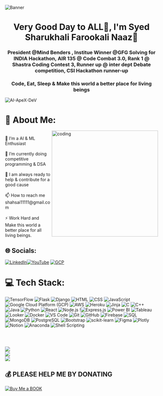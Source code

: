 ![Banner](https://i.postimg.cc/tgVyfypV/image.png)

<h1 align="center">Very Good Day to ALL🙌, I'm Syed Sharukhali Farookali Naaz💫</h1>
<h3 align="center">President @Mind Benders , Institue Winner @GFG Solving for INDIA Hackathon, AIR 135 @ Code Combat 3.0, Rank 1 @ Shastra Coding Contest 3, Runner up @ inter dept Debate competition, CSI Hackathon runner-up</h3>
<h3 align="center">Code, Eat, Sleep & Make this world a better place for living beings</h3>


<p align="left"> <img src="https://komarev.com/ghpvc/?username=AI-ApeX-DeV&label=Profile%20Visitors&color=0e75b6&style=flat" alt="AI-ApeX-DeV" /> </p>


# 💫 About Me:
<img align="right" alt="coding" width="350" src="https://i.pinimg.com/originals/e4/26/70/e426702edf874b181aced1e2fa5c6cde.gif">
<br>👯 I’m a AI & ML Enthusiast<br><br>🌱 I’m currently doing competitive programming & DSA <br><br>💬 I am always ready to help & contribute for a good cause<br><br>📫 How to reach me shahsai11111@gmail.com<br><br>⚡ Work Hard and Make this world a better place for all living beings.<br>

## 🌐 Socials:
[![LinkedIn](https://img.shields.io/badge/LinkedIn-%230077B5.svg?logo=linkedin&logoColor=white)](https://www.linkedin.com/in/sharukhali-farookali-naziyabegum-syed-2817bb272/)[![YouTube](https://img.shields.io/badge/YouTube-%23FF0000.svg?logo=YouTube&logoColor=white)](https://youtube.com/@SHAHSAI) [![GCP](https://img.shields.io/badge/PortFolio-%23FF0000.svg?logo=YouTube&logoColor=blue)](https://ai-apex-dev.github.io/SHAHSAI.github.io/) 

# 💻 Tech Stack:
![TensorFlow](https://img.shields.io/badge/TensorFlow-%23FF6F00.svg?style=for-the-badge&logo=TensorFlow&logoColor=white)
![Flask](https://img.shields.io/badge/Flask-%2300A98F.svg?style=for-the-badge&logo=Flask&logoColor=white)
![Django](https://img.shields.io/badge/Django-%23092E20.svg?style=for-the-badge&logo=Django&logoColor=white)
![HTML](https://img.shields.io/badge/HTML-%23E34F26.svg?style=for-the-badge&logo=HTML5&logoColor=white)
![CSS](https://img.shields.io/badge/CSS-%231572B6.svg?style=for-the-badge&logo=CSS3&logoColor=white)
![JavaScript](https://img.shields.io/badge/JavaScript-%23F7DF1E.svg?style=for-the-badge&logo=JavaScript&logoColor=black)
![Google Cloud Platform (GCP)](https://img.shields.io/badge/Google%20Cloud%20Platform-%234285F4.svg?style=for-the-badge&logo=Google%20Cloud&logoColor=white)
![AWS](https://img.shields.io/badge/AWS-%23232F3E.svg?style=for-the-badge&logo=Amazon%20AWS&logoColor=white)
![Heroku](https://img.shields.io/badge/Heroku-%23430098.svg?style=for-the-badge&logo=Heroku&logoColor=white)
![Jinja](https://img.shields.io/badge/Jinja-%23000000.svg?style=for-the-badge&logo=jinja&logoColor=white)
![C](https://img.shields.io/badge/C-%2300599C.svg?style=for-the-badge&logo=C&logoColor=white)
![C++](https://img.shields.io/badge/C++-%2300599C.svg?style=for-the-badge&logo=C%2B%2B&logoColor=white)
![Java](https://img.shields.io/badge/Java-%23ED8B00.svg?style=for-the-badge&logo=Java&logoColor=white)
![Python](https://img.shields.io/badge/Python-%2314354C.svg?style=for-the-badge&logo=Python&logoColor=white)
![React](https://img.shields.io/badge/React-%2361DAFB.svg?style=for-the-badge&logo=React&logoColor=black)
![Node.js](https://img.shields.io/badge/Node.js-%23339933.svg?style=for-the-badge&logo=Node.js&logoColor=white)
!![Express.js](https://img.shields.io/badge/Express.js-%23000000.svg?style=for-the-badge&logo=Express&logoColor=white)
![Power BI](https://img.shields.io/badge/Power%20BI-%23F2C811.svg?style=for-the-badge&logo=Power%20BI&logoColor=black)
![Tableau](https://img.shields.io/badge/Tableau-%23E97627.svg?style=for-the-badge&logo=Tableau&logoColor=white)
![Looker](https://img.shields.io/badge/Looker-%232674A6.svg?style=for-the-badge&logo=Looker&logoColor=white)
![Docker](https://img.shields.io/badge/Docker-%232496ED.svg?style=for-the-badge&logo=Docker&logoColor=white)
![VS Code](https://img.shields.io/badge/VS%20Code-%23007ACC.svg?style=for-the-badge&logo=Visual%20Studio%20Code&logoColor=white)
![Git](https://img.shields.io/badge/Git-%23F05032.svg?style=for-the-badge&logo=Git&logoColor=white)
![GitHub](https://img.shields.io/badge/GitHub-%23121011.svg?style=for-the-badge&logo=GitHub&logoColor=white)
![Firebase](https://img.shields.io/badge/Firebase-%23FFCA28.svg?style=for-the-badge&logo=Firebase&logoColor=black)
![SQL](https://img.shields.io/badge/SQL-%230075A8.svg?style=for-the-badge&logo=MySQL&logoColor=white)
![MongoDB](https://img.shields.io/badge/MongoDB-%2347A248.svg?style=for-the-badge&logo=MongoDB&logoColor=white)
![PostgreSQL](https://img.shields.io/badge/PostgreSQL-%23336791.svg?style=for-the-badge&logo=PostgreSQL&logoColor=white)
![Bootstrap](https://img.shields.io/badge/Bootstrap-%23563D7C.svg?style=for-the-badge&logo=Bootstrap&logoColor=white)
![scikit-learn](https://img.shields.io/badge/scikit--learn-%23F7931E.svg?style=for-the-badge&logo=scikit-learn&logoColor=white)
![Figma](https://img.shields.io/badge/Figma-%23F24E1E.svg?style=for-the-badge&logo=Figma&logoColor=white)
![Plotly](https://img.shields.io/badge/Plotly-%233F4F75.svg?style=for-the-badge&logo=plotly&logoColor=white)
![Notion](https://img.shields.io/badge/Notion-%23000000.svg?style=for-the-badge&logo=notion&logoColor=white)
![Anaconda](https://img.shields.io/badge/Anaconda-%2344A833.svg?style=for-the-badge&logo=Anaconda&logoColor=white)
![Shell Scripting](https://img.shields.io/badge/Shell%20Scripting-%23121011.svg?style=for-the-badge&logo=GNU%20Bash&logoColor=white)


  
<br>
<br>

![](https://github-readme-stats.vercel.app/api?username=AI-ApeX-DeV&theme=radical&hide_border=false&include_all_commits=true&count_private=true)<br/>
![](https://github-readme-streak-stats.herokuapp.com/?user=AI-ApeX-DeV&theme=radical&hide_border=false)<br/>
![](https://github-readme-stats.vercel.app/api/top-langs/?username=AI-ApeX-DeV&theme=radical&hide_border=false&include_all_commits=true&count_private=true&layout=compact)
 

## 💰 PLEASE HELP ME BY DONATING 
  [![Buy Me a BOOK](https://img.shields.io/badge/Buy%20Me%20a%20Coffee-ffdd00?style=for-the-badge&logo=buy-me-a-coffee&logoColor=black)](https://buymeacoffee.com/shahsai11111) 

